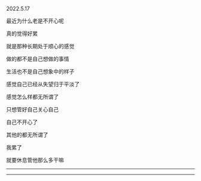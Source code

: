 2022.5.17

最近为什么老是不开心呢

真的觉得好累

就是那种长期处于顺心的感觉

做的都不是自己想做的事情

生活也不是自己想象中的样子

感觉自己已经从失望归于平淡了

感觉怎么样都无所谓了

只想管好自己关心自己

自己不开心了

其他的都无所谓了

我累了

就要休息管他那么多干嘛

------------

--------------


